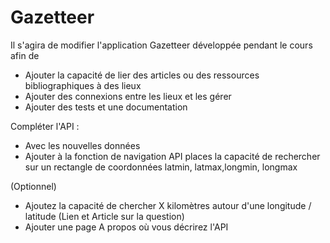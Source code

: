 
# Gazetteer


Il s'agira de modifier l'application Gazetteer développée pendant le cours afin de

- Ajouter la capacité de lier des articles ou des ressources bibliographiques à des lieux
- Ajouter des connexions entre les lieux et les gérer
- Ajouter des tests et une documentation

Compléter l'API :
- Avec les nouvelles données
- Ajouter à la fonction de navigation API places la capacité de rechercher sur un rectangle de coordonnées latmin, latmax,longmin, longmax

(Optionnel) 
- Ajoutez la capacité de chercher X kilomètres autour d'une longitude / latitude (Lien et Article sur la question)
- Ajouter une page A propos où vous décrirez l'API
